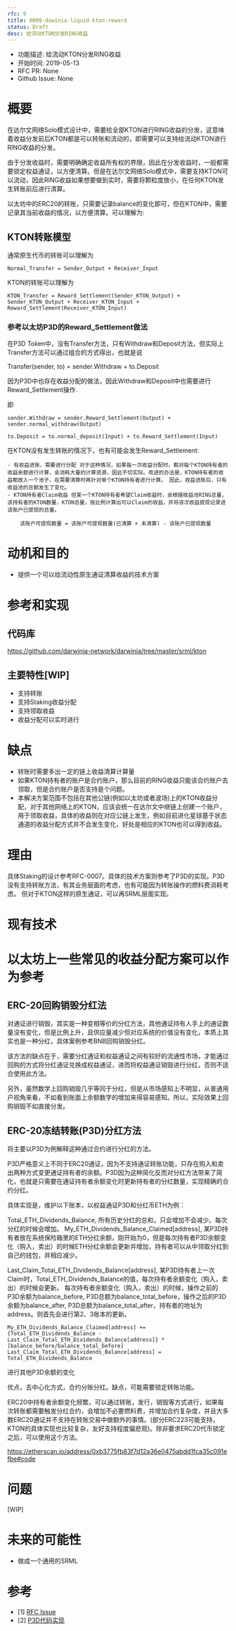 ```yaml
---
rfc: 9
title: 0009-dawinia-liquid-kton-reward
status: Draft
desc: 给流动KTON分发RING收益
---
```


- 功能描述: 给流动KTON分发RING收益
- 开始时间: 2019-05-13
- RFC PR: None
- Github Issue: None

# 概要

在达尔文网络Solo模式设计中，需要给全部KTON进行RING收益的分发，这意味着收益分发前后KTON都是可以转账和流动的，即需要可以支持给流动KTON进行RING收益的分发。

由于分发收益时，需要明确确定收益所有权的界限，因此在分发收益时，一般都需要锁定权益通证，以方便清算。但是在达尔文网络Solo模式中，需要支持KTON可以流动，因此RING收益如果想要做到实时，需要将颗粒度放小，在任何KTON发生转账前后进行清算。

以太坊中的ERC20的转账，只需要记录balance的变化即可，但在KTON中，需要记录其当前收益的情况，以方便清算。可以理解为:


## KTON转账模型

通常原生代币的转账可以理解为
```angular2
Normal_Transfer = Sender_Output + Receiver_Input
```

KTON的转账可以理解为

```angular2
KTON_Transfer = Reward_Settlement(Sender_KTON_Output) + Sender_KTON_Output + Receiver_KTON_Input + Reward_Settlement(Receiver_KTON_Input)
```

### 参考以太坊P3D的Reward_Settlement做法

在P3D Token中，没有Transfer方法，只有Withdraw和Deposit方法，但实际上Transfer方法可以通过组合的方式得出，也就是说

Transfer(sender, to) = sender.Withdraw + to.Deposit

因为P3D中也存在收益分配的做法，因此Withdraw和Deposit中也需要进行Reward_Settlement操作.

即

```angular2
sender.Withdraw = sender.Reward_Settlement(Output) + sender.normal_withdraw(Output)
```

```angular2
to.Deposit = to.normal_deposit(Input) + to.Reward_Settlement(Input)
```

在KTON没有发生转账的情况下，也有可能会发生Reward_Settlement:

    - 有收益进账，需要进行分配 对于这种情况，如果每一次收益分配时，都对每个KTON持有者的收益余额进行计算，会消耗大量的计算资源，因此不切实际。改进的办法是，KTON持有者的收益都放入一个池子，在需要清算时再针对单个KTON持有者进行计算。 因此，收益进账后，只有收益池的总额发生了变化。
    - KTON持有者Claim收益 但某一个KTON持有者希望Claim收益时，会根据收益池RING总量，该持有者的KTON数量，KTON总量，按比例计算出可以Claim的收益，并将该次收益提现记录进该账户已提现的总量。

        该账户可提现数量 = 该账户可提现数量(已清算 + 未清算) - 该账户已提现数量


# 动机和目的

- 提供一个可以给流动性原生通证清算收益的技术方案

# 参考和实现

## 代码库

https://github.com/darwinia-network/darwinia/tree/master/srml/kton

## 主要特性[WIP]

- 支持转账
- 支持Staking收益分配
- 支持领取收益
- 收益分配可以实时进行


# 缺点

- 转账时需要多出一定的链上收益清算计算量
- 如果KTON持有者的账户是合约账户，那么目前的RING收益只能该合约账户去领取，但是合约账户是否支持是个问题。
- 本解决方案范围不包括在其他公链(例如以太坊或者波场)上的KTON收益分配，对于其他网络上的KTON，应该会统一在达尔文中继链上创建一个账户，用于领取收益，具体的收益则在对应公链上发生，例如目前进化星球基于状态通道的收益分配方式并不会发生变化，好处是相应的KTON也可以得到收益。

# 理由

具体Staking的设计参考RFC-0007。具体的技术方案则参考了P3D的实现。P3D没有支持转账方法，有其业务层面的考虑，也有可能因为转账操作的燃料费消耗考虑。 但对于KTON这样的原生通证，可以再SRML层面实现。

# 现有技术


# 以太坊上一些常见的收益分配方案可以作为参考

## ERC-20回购销毁分红法

对通证进行销毁，其实是一种变相等价的分红方法，其他通证持有人手上的通证数量没有变化，但是比例上升，且供应量减少但对应系统的价值没有变化，本质上其实也是一种分红，具体案例参考BNB回购销毁分红。

该方法的缺点在于，需要分红通证和权益通证之间有较好的流通性市场，才能通过回购的方式将分红通证兑换成权益通证，进而将权益通证销毁进行分红，否则不适合使用此方法。

另外，虽然数学上回购销毁几乎等同于分红，但是从市场感知上不明显，从普通用户视角来看，不如看到账面上余额数字的增加来得容易感知。所以，实际效果上回购销毁不如直接分发。

## ERC-20冻结转账(P3D)分红方法

将主要以P3D为例解释这种通过合约进行分红的方法。

P3D严格意义上不同于ERC20通证，因为不支持通证转账功能，只存在购入和卖出两种方式变更通证持有者的余额。P3D因为这种简化反而对分红方法带来了简化，也就是只需要在通证持有者余额变化时更新持有者的分红数量，实现精确的合约分红。

具体实现是，维护以下账本，以权益通证P3D和分红币ETH为例：

Total_ETH_Dividends_Balance,  所有历史分红的总和，只会增加不会减少。每次分红的时候会增加。 My_ETH_Dividends_Balance_Claimed[address], 某P3D持有者放在系统保险箱里的ETH分红余额，刚开始为0，但是每次持有者P3D余额变化（购入，卖出）的时候ETH分红余额会更新并增加，持有者可以从中领取分红到自己的钱包，并相应减少。

Last_Claim_Total_ETH_Dividends_Balance[address], 某P3D持有者上一次Claim时，Total_ETH_Dividends_Balance的值，每次持有者余额变化（购入，卖出）的时候会更新。 每次持有者余额变化（购入，卖出）的时候，操作之前的P3D余额为balance_before, P3D总额为balance_total_before，操作之后的P3D余额为balance_after, P3D总额为balance_total_after，持有者的地址为address。则首先会进行第2、3账本的更新。
```
My_ETH_Dividends_Balance_Claimed[address] += {Total_ETH_Dividends_Balance - Last_Claim_Total_ETH_Dividends_Balance[address]} * [balance_before/balance_total_before]
Last_Claim_Total_ETH_Dividends_Balance[address] = Total_ETH_Dividends_Balance
```
进行其他P3D余额的变化

优点，去中心化方式，合约分账分红。缺点，可能需要锁定转账功能。

ERC20中持有者余额变化频繁，可以通过转账，发行，销毁等方式进行，如果每次转账都需要触发分红合约，会增加不必要燃料费，并增加合约复杂度，并且大多数ERC20通证并不支持在转账交易中做额外的事情。(部分ERC223可能支持，KTON的具体实现也比较复杂，友好支持程度偏悲观)。除非要求ERC20代币锁定之后，可以使用这个方法。

https://etherscan.io/address/0xb3775fb83f7d12a36e0475abdd1fca35c091efbe#code

# 问题

[WIP]


# 未来的可能性

- 做成一个通用的SRML


# 参考

- [1] [RFC Issue](https://github.com/darwinia-network/rfcs/issues/6)
- [2] [P3D代码实现](https://etherscan.io/address/0xb3775fb83f7d12a36e0475abdd1fca35c091efbe#code)
